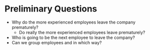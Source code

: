 # Preliminary Questions

* Why do the more experienced employees leave the company prematurely?
  * Do really the more experienced employees leave prematurely?
* Who is going to be the next employee to leave the company?
* Can we group employees and in which way?
